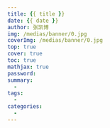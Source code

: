 ```yaml
---
title: {{ title }}
date: {{ date }}
author: 张凯博
img: /medias/banner/0.jpg
coverImg: /medias/banner/0.jpg
top: true
cover: true
toc: true
mathjax: true
password: 
summary: 
  -  
tags:
  - 
categories:
  - 
---
```

